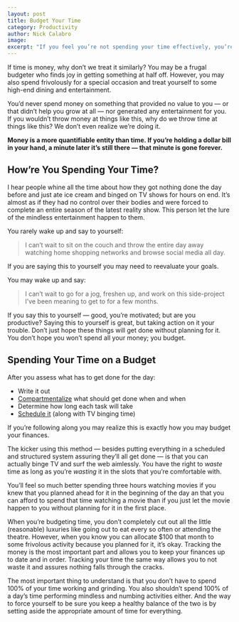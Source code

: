 ```yaml
---
layout: post
title: Budget Your Time
category: Productivity
author: Nick Calabro
image: 
excerpt: "If you feel you’re not spending your time effectively, you’re probably right. If time is money — treat them the same. "
---
```


<meta name="twitter:card" content="summary" />
<meta name="twitter:site" content="@NickCalabs" />
<meta name="twitter:title" content="{{ page.title }}" />
<meta name="twitter:description" content="Nick Calabro's Blog" />

<p>If time is money, why don’t we treat it similarly? You may be a frugal budgeter who finds joy in getting something at half off. However, you may also spend frivolously for a special occasion and treat yourself to some high-end dining and entertainment. </p>

<p>You’d never spend money on something that provided no value to you — or that didn’t help you grow at all — nor generated any entertainment for you. If you wouldn’t throw money at things like this, why do we throw time at things like this? We don’t even realize we’re doing it.</p>

<p><strong>Money is a more quantifiable entity than time. If you’re holding a dollar bill in your hand, a minute later it’s still there — that minute is gone forever.</strong></p>

<h2>How’re You Spending Your Time?</h2>

<p>I hear people whine all the time about how they got nothing done the day before and just ate ice cream and binged on TV shows for hours on end. It’s almost as if they had no control over their bodies and were forced to complete an entire season of the latest reality show. This person let the lure of the mindless entertainment happen to them.</p>

<p>You rarely wake up and say to yourself:</p>

<blockquote>
<p>I can’t wait to sit on the couch and throw the entire day away watching home shopping networks and browse social media all day.</p>
</blockquote>

<p>If you are saying this to yourself you may need to reevaluate your goals. </p>

<p>You may wake up and say:</p>

<blockquote>
<p>I can’t wait to go for a jog, freshen up, and work on this side-project I’ve been meaning to get to for a few months.</p>
</blockquote>

<p>If you say this to yourself — good, you’re motivated; but are you productive? Saying this to yourself is great, but taking action on it your trouble. Don’t just hope these things will get done without planning for it. You don’t hope you won’t spend all your money; you budget.</p>

<h2>Spending Your Time on a Budget</h2>

<p>After you assess what has to get done for the day: </p>

<ul>
	<li>Write it out</li>
	<li><a href="https://www.quora.com/How-can-I-be-productive-and-get-my-agenda-for-the-day-accomplished-quickly/answer/Nick-Calabro-1">Compartmentalize</a> what should get done when and when</li>
	<li>Determine how long each task will take</li>
	<li><a href="http://nickcalabro.com/Deep-Work-Book-Review">Schedule it</a> (along with TV binging time)</li>
</ul>

<p>If you’re following along you may realize this is exactly how you may budget your finances.</p>

<p>The kicker using this method — besides putting everything in a scheduled and structured system assuring they’ll all get done — is that you can actually binge TV and surf the web aimlessly. You have the right to <em>waste</em> time as long as you’re <em>wasting</em> it in the slots that you’re comfortable with. </p>

<p>You’ll feel so much better spending three hours watching movies if you knew that you planned ahead for it in the beginning of the day an that you can afford to spend that time watching a movie than if you just let the movie happen to you without planning for it in the first place. </p>

<p>When you’re budgeting time, you don’t completely cut out all the little (reasonable) luxuries like going out to eat every so often or attending the theatre. However, when you know you can allocate $100 that month to some frivolous activity because you planned for it, it’s okay. Tracking the money is the most important part and allows you to keep your finances up to date and in order. Tracking your time the same way allows you to not waste it and assures nothing falls through the cracks. </p>

<p>The most important thing to understand is that you don’t have to spend 100% of your time working and grinding. You also shouldn’t spend 100% of a day’s time performing mindless and numbing activities either. And the way to force yourself to be sure you keep a healthy balance of the two is by setting aside the appropriate amount of time for everything. </p>
